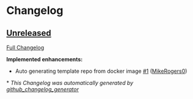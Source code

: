 # Changelog

## [Unreleased](https://github.com/Ruby-Starter-Kits/Docker-Middleman-Installer/tree/HEAD)

[Full Changelog](https://github.com/Ruby-Starter-Kits/Docker-Middleman-Installer/compare/03fbeda3974aadbecaa62124c707a885b8206174...HEAD)

**Implemented enhancements:**

- Auto generating template repo from docker image [\#1](https://github.com/Ruby-Starter-Kits/Docker-Middleman-Installer/pull/1) ([MikeRogers0](https://github.com/MikeRogers0))



\* *This Changelog was automatically generated by [github_changelog_generator](https://github.com/github-changelog-generator/github-changelog-generator)*
